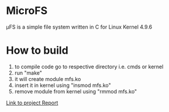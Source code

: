 # MicroFS
μFS is a simple file system written in C for Linux Kernel 4.9.6

# How to build

1. to compile code go to respective directory i.e. cmds or kernel
2. run "make"
3. it will create module mfs.ko
4. insert it in kernel using "insmod mfs.ko"
5. remove module from kernel using "rmmod mfs.ko"

[Link to project Report](https://github.com/Bhushan-Jagtap-2013/MicroFS/blob/master/Project_Report.pdf)
